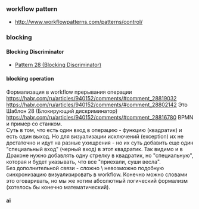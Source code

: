 ### workflow pattern
- http://www.workflowpatterns.com/patterns/control/

### blocking
#### Blocking Discriminator
- [Pattern 28 (Blocking Discriminator)](http://www.workflowpatterns.com/patterns/control/new/wcp28.php)
#### blocking operation
Формализация в workflow прерывания операции  
https://habr.com/ru/articles/940152/comments/#comment_28819032  
https://habr.com/ru/articles/940152/comments/#comment_28802142 Это Шаблон 28 (Блокирующий дискриминатор)  
https://habr.com/ru/articles/940152/comments/#comment_28816780 BPMN и пример со станком.   
Суть в том, что есть один вход в операцию - функцию (квадратик) и есть один выход. Но для визуализации исключений (exception) их не достаточно и идут на разные ухищрения - но их суть добавить еще один "специальный вход" (черный вход) в этот квадратик. Так видимо и в Драконе нужно добавлять одну стрелку в квадратик, но "специальную", которая и будет указывать, что все "приехали, суши весла".  
Без дополнительной связи - сложно \ невозможно подобную синхронизацию визуализировать в workflow. Конечно можно словами это оговаривать, но мы же хотим абсолютный логический формализм (хотелось бы конечно математический). 
#### ai




